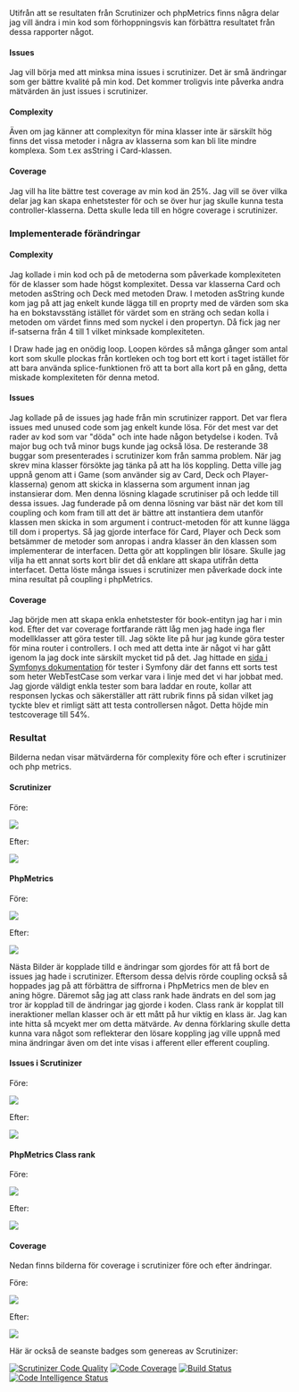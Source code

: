 Utifrån att se resultaten från Scrutinizer och phpMetrics finns några delar jag vill ändra i min kod som förhoppningsvis kan förbättra resultatet från dessa rapporter något.

#### Issues

Jag vill börja med att minksa mina issues i scrutinizer. Det är små ändringar som ger bättre kvalité på min kod. Det kommer troligvis inte påverka andra mätvärden än just issues i scrutinizer. 


#### Complexity

Även om jag känner att complexityn för mina klasser inte är särskilt hög finns det vissa metoder i några av klasserna som kan bli lite mindre komplexa. Som t.ex asString i Card-klassen. 


#### Coverage

Jag vill ha lite bättre test coverage av min kod än 25%. Jag vill se över vilka delar jag kan skapa enhetstester för och se över hur jag skulle kunna testa controller-klasserna. Detta skulle leda till en högre coverage i scrutinizer. 


### Implementerade förändringar

#### Complexity

Jag kollade i min kod och på de metoderna som påverkade komplexiteten för de klasser som hade högst komplexitet. Dessa var klasserna Card och metoden asString och Deck med metoden Draw. 
I metoden asString kunde kom jag på att jag enkelt kunde lägga till en proprty med de värden som ska ha en bokstavsstäng istället för värdet som en sträng och sedan kolla i metoden om värdet finns med som nyckel i den propertyn. Då fick jag ner if-satserna från 4 till 1 vilket minksade komplexiteten. 

I Draw hade jag en onödig loop. Loopen kördes så många gånger som antal kort som skulle plockas från kortleken och tog bort ett kort i taget istället för att bara använda splice-funktionen frö att ta bort alla kort på en gång, detta miskade komplexiteten för denna metod.

#### Issues

Jag kollade på de issues jag hade från min scrutinizer rapport. Det var flera issues med unused code som jag enkelt kunde lösa. För det mest var det rader av kod som var "döda" och inte hade någon betydelse i koden. Två major bug och två minor bugs kunde jag också lösa. De resterande 38 buggar som presenterades i scrutinizer kom från samma problem. När jag skrev mina klasser försökte jag tänka på att ha lös koppling. Detta ville jag uppnå genom att i Game (som använder sig av Card, Deck och Player-klasserna) genom att skicka in klasserna som argument innan jag instansierar dom. Men denna lösning klagade scrutiniser på och ledde till dessa issues. Jag funderade på om denna lösning var bäst när det kom till coupling och kom fram till att det är bättre att instantiera dem utanför klassen men skicka in som argument i contruct-metoden för att kunne lägga till dom i propertys. Så jag gjorde interface för Card, Player och Deck som betsämmer de metoder som anropas i andra klasser än den klassen som implementerar de interfacen. Detta gör att kopplingen blir lösare. Skulle jag vilja ha ett annat sorts kort blir det då enklare att skapa utifrån detta interfacet. Detta löste många issues i scrutinizer men påverkade dock inte mina resultat på coupling i phpMetrics. 


#### Coverage

Jag börjde men att skapa enkla enhetstester för book-entityn jag har i min kod. Efter det var coverage fortfarande rätt låg men jag hade inga fler modellklasser att göra tester till. Jag sökte lite på hur jag kunde göra tester för mina router i controllers. I och med att detta inte är något vi har gått igenom la jag dock inte särskilt mycket tid på det. Jag hittade en [sida i Symfonys dokumentation](https://symfony.com/doc/current/testing.html#the-phpunit-testing-framework) för tester i Symfony där det fanns ett sorts test som heter WebTestCase som verkar vara i linje med det vi har jobbat med. Jag gjorde väldigt enkla tester som bara laddar en route, kollar att responsen lyckas och säkerställer att rätt rubrik finns på sidan vilket jag tyckte blev et rimligt sätt att testa controllersen något. Detta höjde min testcoverage till 54%. 

### Resultat

Bilderna nedan visar mätvärderna för complexity före och efter i scrutinizer och php metrics.

#### Scrutinizer
Före:

<img src="../img/scrutinizer/complexity.png" class="metrics-img">

Efter:

<img src="../img/scrutinizer/result-complexity.png" class="metrics-img">


#### PhpMetrics

Före:

<img src="../img/phpmetrics/complexity.png" class="metrics-img">

Efter:

<img src="../img/phpmetrics/result-complexity.png" class="metrics-img">


Nästa Bilder är kopplade tilld e ändringar som gjordes för att få bort de issues jag hade i scrutinizer. Eftersom dessa delvis rörde coupling också så hoppades jag på att förbättra de siffrorna i PhpMetrics men de blev en aning högre. Däremot såg jag att class rank hade ändrats en del som jag tror är kopplad till de ändringar jag gjorde i koden. Class rank är kopplat till ineraktioner mellan klasser och är ett mått på hur viktig en klass är. Jag kan inte hitta så mcyekt mer om detta mätvärde. Av denna förklaring skulle detta kunna vara något som reflekterar den lösare koppling jag ville uppnå med mina ändringar även om det inte visas i afferent eller efferent coupling. 


#### Issues i Scrutinizer
Före:

<img src="../img/scrutinizer/issues.png" class="metrics-img">

Efter:

<img src="../img/scrutinizer/result-issues.png" class="metrics-img">


#### PhpMetrics Class rank

Före:

<img src="../img/phpmetrics/class-rank.png" class="metrics-img">

Efter:

<img src="../img/phpmetrics/result-class-rank.png" class="metrics-img">


#### Coverage
Nedan finns bilderna för coverage i scrutinizer före och efter ändringar.

Före:

<img src="../img/scrutinizer/coverage.png" class="metrics-img">

Efter:

<img src="../img/scrutinizer/result-coverage.png" class="metrics-img">


Här är också de seanste badges som genereas av Scrutinizer:

[![Scrutinizer Code Quality](https://scrutinizer-ci.com/g/olssonmalin/mvc-report/badges/quality-score.png?b=main)](https://scrutinizer-ci.com/g/olssonmalin/mvc-report/?branch=main)
[![Code Coverage](https://scrutinizer-ci.com/g/olssonmalin/mvc-report/badges/coverage.png?b=main)](https://scrutinizer-ci.com/g/olssonmalin/mvc-report/?branch=main)
[![Build Status](https://scrutinizer-ci.com/g/olssonmalin/mvc-report/badges/build.png?b=main)](https://scrutinizer-ci.com/g/olssonmalin/mvc-report/build-status/main)
[![Code Intelligence Status](https://scrutinizer-ci.com/g/olssonmalin/mvc-report/badges/code-intelligence.svg?b=main)](https://scrutinizer-ci.com/code-intelligence)